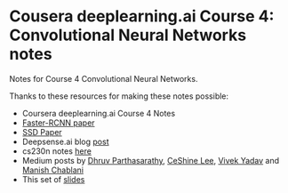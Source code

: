 # Cousera deeplearning.ai Course 4: Convolutional Neural Networks notes
Notes for Course 4 Convolutional Neural Networks.

Thanks to these resources for making these notes possible:
 - Coursera deeplearning.ai Course 4 Notes
 - [Faster-RCNN paper](https://arxiv.org/abs/1506.01497)
 - [SSD Paper](https://arxiv.org/abs/1512.02325)
 - Deepsense.ai blog [post](https://blog.deepsense.ai/region-of-interest-pooling-explained/)
 - cs230n notes [here](https://web.stanford.edu/class/cs230/files/CS230_Handout6.pdf)
 - Medium posts by [Dhruv Parthasarathy](https://blog.athelas.com/a-brief-history-of-cnns-in-image-segmentation-from-r-cnn-to-mask-r-cnn-34ea83205de4), [CeShine Lee](https://medium.com/towards-data-science/learning-note-single-shot-multibox-detector-with-pytorch-part-3-f0711caa65ad), [Vivek Yadav](https://chatbotslife.com/towards-a-real-time-vehicle-detection-ssd-multibox-approach-2519af2751c) and [Manish Chablani](https://medium.com/@ManishChablani/ssd-single-shot-multibox-detector-explained-38533c27f75f)
 - This set of [slides](http://imatge-upc.github.io/telecombcn-2016-dlcv/slides/D3L4-objects.pdf)
